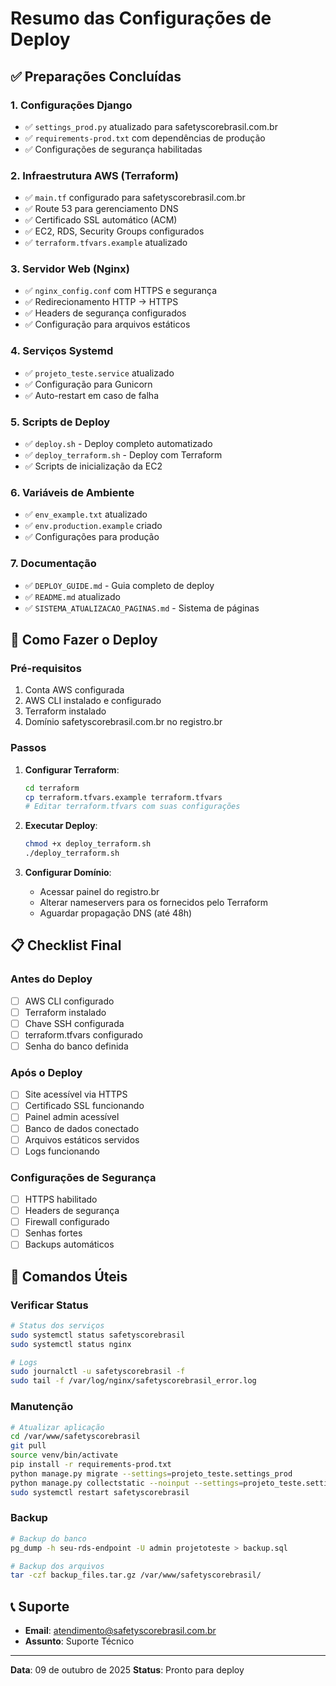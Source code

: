 # Resumo das Configurações de Deploy

## ✅ Preparações Concluídas

### 1. Configurações Django
- ✅ `settings_prod.py` atualizado para safetyscorebrasil.com.br
- ✅ `requirements-prod.txt` com dependências de produção
- ✅ Configurações de segurança habilitadas

### 2. Infraestrutura AWS (Terraform)
- ✅ `main.tf` configurado para safetyscorebrasil.com.br
- ✅ Route 53 para gerenciamento DNS
- ✅ Certificado SSL automático (ACM)
- ✅ EC2, RDS, Security Groups configurados
- ✅ `terraform.tfvars.example` atualizado

### 3. Servidor Web (Nginx)
- ✅ `nginx_config.conf` com HTTPS e segurança
- ✅ Redirecionamento HTTP → HTTPS
- ✅ Headers de segurança configurados
- ✅ Configuração para arquivos estáticos

### 4. Serviços Systemd
- ✅ `projeto_teste.service` atualizado
- ✅ Configuração para Gunicorn
- ✅ Auto-restart em caso de falha

### 5. Scripts de Deploy
- ✅ `deploy.sh` - Deploy completo automatizado
- ✅ `deploy_terraform.sh` - Deploy com Terraform
- ✅ Scripts de inicialização da EC2

### 6. Variáveis de Ambiente
- ✅ `env_example.txt` atualizado
- ✅ `env.production.example` criado
- ✅ Configurações para produção

### 7. Documentação
- ✅ `DEPLOY_GUIDE.md` - Guia completo de deploy
- ✅ `README.md` atualizado
- ✅ `SISTEMA_ATUALIZACAO_PAGINAS.md` - Sistema de páginas

## 🚀 Como Fazer o Deploy

### Pré-requisitos
1. Conta AWS configurada
2. AWS CLI instalado e configurado
3. Terraform instalado
4. Domínio safetyscorebrasil.com.br no registro.br

### Passos
1. **Configurar Terraform**:
   ```bash
   cd terraform
   cp terraform.tfvars.example terraform.tfvars
   # Editar terraform.tfvars com suas configurações
   ```

2. **Executar Deploy**:
   ```bash
   chmod +x deploy_terraform.sh
   ./deploy_terraform.sh
   ```

3. **Configurar Domínio**:
   - Acessar painel do registro.br
   - Alterar nameservers para os fornecidos pelo Terraform
   - Aguardar propagação DNS (até 48h)

## 📋 Checklist Final

### Antes do Deploy
- [ ] AWS CLI configurado
- [ ] Terraform instalado
- [ ] Chave SSH configurada
- [ ] terraform.tfvars configurado
- [ ] Senha do banco definida

### Após o Deploy
- [ ] Site acessível via HTTPS
- [ ] Certificado SSL funcionando
- [ ] Painel admin acessível
- [ ] Banco de dados conectado
- [ ] Arquivos estáticos servidos
- [ ] Logs funcionando

### Configurações de Segurança
- [ ] HTTPS habilitado
- [ ] Headers de segurança
- [ ] Firewall configurado
- [ ] Senhas fortes
- [ ] Backups automáticos

## 🔧 Comandos Úteis

### Verificar Status
```bash
# Status dos serviços
sudo systemctl status safetyscorebrasil
sudo systemctl status nginx

# Logs
sudo journalctl -u safetyscorebrasil -f
sudo tail -f /var/log/nginx/safetyscorebrasil_error.log
```

### Manutenção
```bash
# Atualizar aplicação
cd /var/www/safetyscorebrasil
git pull
source venv/bin/activate
pip install -r requirements-prod.txt
python manage.py migrate --settings=projeto_teste.settings_prod
python manage.py collectstatic --noinput --settings=projeto_teste.settings_prod
sudo systemctl restart safetyscorebrasil
```

### Backup
```bash
# Backup do banco
pg_dump -h seu-rds-endpoint -U admin projetoteste > backup.sql

# Backup dos arquivos
tar -czf backup_files.tar.gz /var/www/safetyscorebrasil/
```

## 📞 Suporte

- **Email**: atendimento@safetyscorebrasil.com.br
- **Assunto**: Suporte Técnico

---

**Data**: 09 de outubro de 2025
**Status**: Pronto para deploy



















